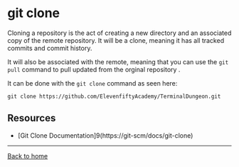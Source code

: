 # git clone

Cloning a repository is the act of creating a new directory and an associated copy of the remote repository. It will be a clone,  meaning it has all tracked commits and commit history.

It will also be associated with the remote, meaning that you can use the `git pull` command to pull updated from the orginal repository .

It can be done with the `git clone` command as seen here:

```
git clone https://github.com/ElevenfiftyAcademy/TerminalDungeon.git
```

## Resources

- [Git Clone Documentation]9(https://git-scm/docs/git-clone)

---

[Back to home](../README.md)